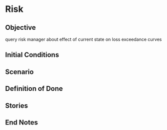 # Risk
## Objective
query risk manager about effect of current state on loss exceedance curves

## Initial Conditions

## Scenario

## Definition of Done

## Stories

## End Notes
